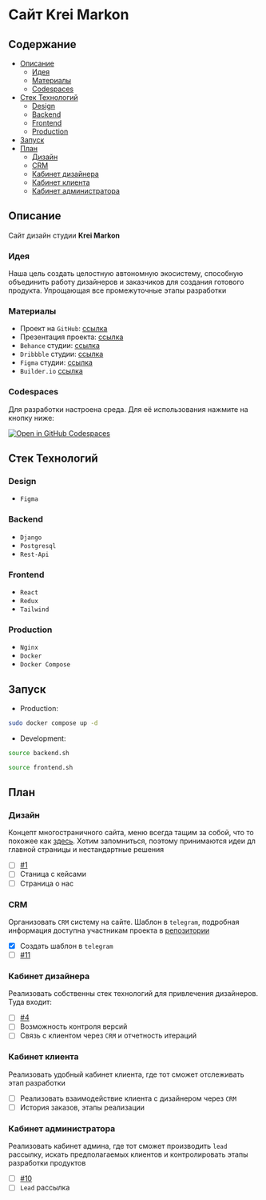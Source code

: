 # Сайт Krei Markon

## Содержание

- [Описание](#описание)
  - [Идея](#идея)
  - [Материалы](#материалы)
  - [Codespaces](#codespaces)
- [Стек Технологий](#стек-технологий)
  - [Design](#design)
  - [Backend](#backend)
  - [Frontend](#frontend)
  - [Production](#production)
- [Запуск](#запуск)
- [План](#план)
  - [Дизайн](#дизайн)
  - [CRM](#crm)
  - [Кабинет дизайнера](#кабинет-дизайнера)
  - [Кабинет клиента](#кабинет-клиента)
  - [Кабинет администратора](#кабинет-администратора)

## Описание

Сайт дизайн студии **Krei Markon**

### Идея

Наша цель создать целостную автономную экосистему, способную объединить работу дизайнеров и заказчиков для создания готового продукта. Упрощающая все промежуточные этапы разработки

### Материалы

- Проект на `GitHub`: [ссылка](https://github.com/orgs/krei-markon/projects/2)
- Презентация проекта: [ссылка](https://docs.google.com/presentation/d/1CMo-88mAKmbrTbQcbS13fPECzOtIU8zMQFkYXHSG2uE/edit?usp=sharing)
- `Behance` студии: [ссылка](https://www.behance.net/krei-markon)
- `Dribbble` студии: [ссылка](https://dribbble.com/krei-markon)
- `Figma` студии: [ссылка](https://www.figma.com/files/recents-and-sharing/recently-viewed?fuid=1325803962736052548)
- `Builder.io` [ссылка](https://www.builder.io/)

### Codespaces

Для разработки настроена среда. Для её использования нажмите на кнопку ниже:

[![Open in GitHub Codespaces](https://github.com/codespaces/badge.svg)](https://codespaces.new/krei-markon/KreiMarkonSite?quickstart=1)

## Стек Технологий

### Design

- `Figma`

### Backend

- `Django`
- `Postgresql`
- `Rest-Api`

### Frontend

- `React`
- `Redux`
- `Tailwind`

### Production

- `Nginx`
- `Docker`
- `Docker Compose`

## Запуск

- Production:

 ```sh
 sudo docker compose up -d
 ```

- Development:

 ```sh
 source backend.sh

 source frontend.sh
 ```

## План

### Дизайн

Концепт многостраничного сайта, меню всегда тащим за собой, что то похожее как [здесь](https://queensymphony.ai/). Хотим запомниться, поэтому принимаются идеи дл главной страницы и нестандартные решения

- [ ] [#1](https://github.com/krei-markon/KreiMarkonSite/issues/1)
- [ ] Станица с кейсами
- [ ] Страница о нас

### CRM

Организовать `CRM` систему на сайте. Шаблон в `telegram`, подробная информация доступна участникам проекта в [репозитории](https://github.com/krei-markon/KreiMarkonBot)

- [x] Создать шаблон в `telegram`
- [ ] [#11](https://github.com/krei-markon/KreiMarkonSite/issues/11)

### Кабинет дизайнера

Реализовать собственны стек технологий для привлечения дизайнеров. Туда входит:

- [ ] [#4](https://github.com/krei-markon/KreiMarkonSite/issues/4)
- [ ] Возможность контроля версий
- [ ] Связь с клиентом через `CRM` и отчетность итераций

### Кабинет клиента

Реализовать удобный кабинет клиента, где тот сможет отслеживать этап разработки

- [ ] Реализовать взаимодействие клиента с дизайнером через `CRM`
- [ ] История заказов, этапы реализации

### Кабинет администратора

Реализовать кабинет админа, где тот сможет производить `lead` рассылку, искать предполагаемых клиентов и контролировать этапы разработки продуктов

- [ ] [#10](https://github.com/krei-markon/KreiMarkonSite/issues/10)
- [ ] `Lead` рассылка
